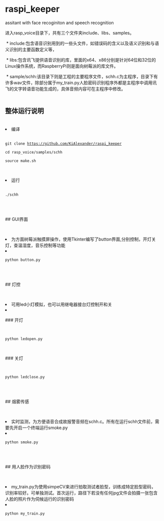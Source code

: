# raspi_keeper
assitant with face recoginiton and speech recognition 

  

  进入rasp_voice目录下，共有三个文件夹include、libs、samples。
  
  * include:包含语音识别用到的一些头文件，如错误码的含义以及语义识别和与语义识别的主要函数定义等，
  
  * libs:包含讯飞提供语音识别的库，里面的x64、x86分别是针对64位和32位的Linux操作系统，而RaspberryPi则是面向树莓派的库文件。
  
  * sample/schh:该目录下则是工程的主要程序文件，schh.c为主程序，目录下有许多wav文件，除部分属于my_train.py人脸密码识别程序外都是主程序中调用讯飞的文字转语音功能生成的，具体音频内容可在主程序中修改。
  <br>
  <h2>整体运行说明</h2>
  <li>编译</li>
  <pre><code>git clone https://github.com/KiAlexander/raspi_keeper</code></pre>
  <pre><code>cd rasp_voice/samples/schh</code></pre>
  <pre><code>source make.sh</code></pre>
  <li>运行</li>
  <pre><code>./schh</code></pre>
  <br>
  <p>## GUI界面<p>
  <li>为方面树莓派触摸屏操作，使用Tkinter编写了button界面,分别控制，开灯关灯，查温湿度，音乐控制等功能<li> 
  <pre><code>python button.py</code></pre>
  <br>
  <p>## 灯控<p>
  <li>可用led小灯模拟，也可以用继电器接台灯控制开和关<li> 
  <p>### 开灯<p>
  <pre><code>python ledopen.py</code></pre>
  <p>### 关灯<p>
  <pre><code>python ledclose.py</code></pre>
  <br>
  <p>## 烟雾传感<p>
  <li>实时监测，为方便语音合成故报警音频在schh.c。所有在运行schh文件前，需要先开启一个终端运行smoke.py<li> 
  <pre><code>python smoke.py</code></pre>
  <br>
  <p>## 用人脸作为识别密码<p>
  <li>my_train.py为使用simpeCV来进行拍取测试者脸型，训练成特定脸型密码，识别率较好。可单独测试。首次运行，路径下若没有任何jpg文件会拍摄一张包含人脸的照片作为伺候运行的识别密码<li> 
  <pre><code>python my_train.py</code></pre>
  
